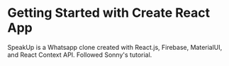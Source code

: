 # Getting Started with Create React App

SpeakUp is a Whatsapp clone created with React.js, Firebase, MaterialUI, and React Context API. Followed Sonny's tutorial.
